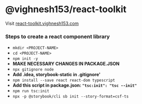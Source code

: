 # @vighnesh153/react-toolkit

Visit [react-toolkit.vighnesh153.com](https://react-toolkit.vighnesh153.com)


### Steps to create a react component library
* `mkdir <PROJECT-NAME>`
* `cd <PROJECT-NAME>`
* `npm init -y`
* **MAKE NECESSARY CHANGES IN PACKAGE.JSON**
* `npx gitignore node`
* **Add .idea, storybook-static in .gitignore'**
* `npm install --save react react-dom typescript`
* **Add this script in package.json: `"tsc:init": "tsc --init"`**
* `npm run tsc:init`
* `npx -p @storybook/cli sb init --story-format=csf-ts`
